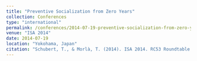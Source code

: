 ```yaml
---
title: "Preventive Socialization from Zero Years"
collection: Conferences
type: "international"
permalink: /conferences/2014-07-19-preventive-socialization-from-zero-years
venue: "ISA 2014"
date: 2014-07-19
location: "Yokohama, Japan"
citation: "Schubert, T., & Morlà, T. (2014). ISA 2014. RC53 Roundtable. Facing an Unequal World - Challenges for Childhood within a Global Sociology. Preventive Socialization from Zero Years.(13-19 juliol, 2014, Yokohama)"
---
```

